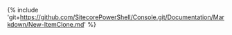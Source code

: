 {% include 'git+https://github.com/SitecorePowerShell/Console.git/Documentation/Markdown/New-ItemClone.md' %}

